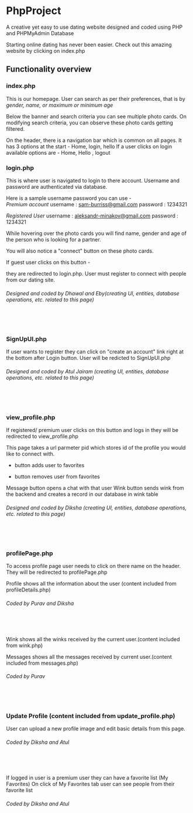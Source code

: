 # PhpProject
A creative yet easy to use dating website designed and coded using PHP and PHPMyAdmin Database

Starting online dating has never been easier. Check out this amazing website by clicking on index.php

## Functionality overview


### index.php

This is our homepage. User can search as per their preferences, that is by *gender, name, or maximum or minimum age*

Below the banner and search criteria you can see multiple photo cards. On modifying search criteria, you can observe these photo cards getting filtered. 

On the header, there is a navigation bar which is common on all pages. 
It has 3 options at the start - Home, login, hello <username>
If a user clicks on login available options are - 	Home, Hello <username>, logout


### login.php

This is where user is navigated to login to there account. Username and password are authenticated via database.

Here is a sample username password you can use - 
<br/>
*Premium account*
username : sam-burriss@gmail.com
password : 1234321

*Registered User*
username : aleksandr-minakov@gmail.com
password : 1234321

While hovering over the photo cards you will find name, gender and age of the person who is looking for a partner.

You will also notice a "connect" button on these photo cards.


If guest user clicks on this button -

they are redirected to login.php. User must register to connect with people from our dating site.

###### Designed and coded by Dhawal and Eby(creating UI, entities, database operations, etc. related to this page)
<br/><br/>

### SignUpUI.php

If user wants to register they can click on "create an account" link right at the bottom after Login button. User will be redicted to SignUpUI.php   

###### Designed and coded by Atul Jairam (creating UI, entities, database operations, etc. related to this page)
<br/><br/>


### view_profile.php

If registered/ premium user clicks on this button and logs in they will be redirected to view_profile.php
 
This page takes a url parmeter pid which stores id of the profile you would like to connect with.
  
+ button adds user to favorites
- button removes user from favorites

Message button opens a chat with that user 
Wink button sends wink from the backend and creates a record in our database in wink table

###### Designed and coded by Diksha (creating UI, entities, database operations, etc. related to this page)
<br/><br/>


### profilePage.php

To access profile page user needs to click on there name on the header. They will be redirected to profilePage.php

Profile shows all the information about the user (content included from profileDetails.php)

###### Coded by Purav and Diksha
<br/><br/>

Wink shows all the winks received by the current user.(content included from wink.php)

Messages shows all the messages received by current user.(content included from messages.php)


###### Coded by Purav
<br/><br/>

### Update Profile  (content included from update_profile.php)

User can upload a new profile image and edit basic details from this page. 

###### Coded by Diksha and Atul
 <br/><br/>


If logged in user is a premium user they can have a favorite list (My Favorites)
On click of My Favorites tab user can see people from their favorite list

###### Coded by Diksha and Atul

